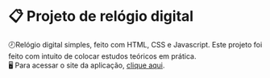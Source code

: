 # 📋 Projeto de relógio digital 

🕗Relógio digital simples, feito com HTML, CSS e Javascript. Este projeto foi feito com intuito de colocar estudos teóricos em prática.
<br>
🖥️ Para acessar o site da aplicação, [clique aqui](https://tinnyschz.github.io/relogio-digital/). 
